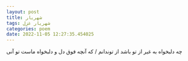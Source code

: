 ```yaml
---
layout: post
title: شهریار
tags: شهریار غزل
categories: poem
date: 2022-11-05 12:27:35.454025
---
```


چه دلبخواه به غیر از تو باشد از توندانم / که آنچه فوق دل و دلبخواه ماست تو آنی
